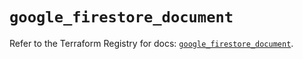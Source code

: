 # `google_firestore_document`

Refer to the Terraform Registry for docs: [`google_firestore_document`](https://registry.terraform.io/providers/hashicorp/google-beta/5.41.0/docs/resources/google_firestore_document).
